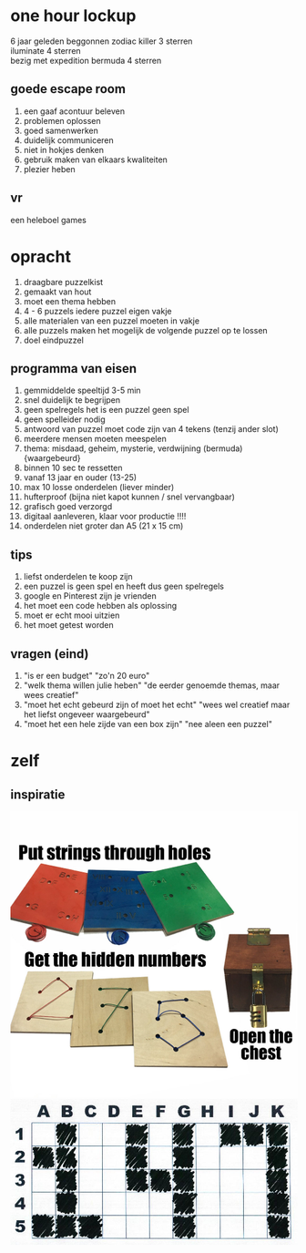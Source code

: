 # one hour lockup
6 jaar geleden beggonnen
zodiac killer 3 sterren  
iluminate 4 sterren  
bezig met expedition bermuda 4 sterren

## goede escape room
1. een gaaf acontuur beleven
2. problemen oplossen
3. goed samenwerken
4. duidelijk communiceren
5. niet in hokjes denken
6. gebruik maken van elkaars kwaliteiten
7. plezier heben

## vr
een heleboel games
# opracht
1. draagbare puzzelkist
2. gemaakt van hout
3. moet een thema hebben
4. 4 - 6 puzzels iedere puzzel eigen vakje
5. alle materialen van een puzzel moeten in vakje
6. alle puzzels maken het mogelijk de volgende puzzel op te lossen
7. doel eindpuzzel

## programma van eisen
1. gemmiddelde speeltijd 3-5 min
2. snel duidelijk te begrijpen
3. geen spelregels het is een puzzel geen spel
4. geen spelleider nodig
5. antwoord van puzzel moet code zijn van 4 tekens (tenzij ander slot)
6. meerdere mensen moeten meespelen
7. thema: misdaad, geheim, mysterie, verdwijning (bermuda) {waargebeurd}
8. binnen 10 sec te ressetten
9. vanaf 13 jaar en ouder (13-25)
10. max 10 losse onderdelen (liever minder)
11. hufterproof (bijna niet kapot kunnen / snel vervangbaar)
12. grafisch goed verzorgd
13. digitaal aanleveren, klaar voor productie !!!!
14. onderdelen niet groter dan A5 (21 x 15 cm)
## tips
1. liefst onderdelen te koop zijn
2. een puzzel is geen spel en heeft dus geen spelregels
3. google en Pinterest zijn je vrienden
4. het moet een code hebben als oplossing
5. moet er echt mooi uitzien
6. het moet getest worden
## vragen (eind)
1. "is er een budget" "zo'n 20 euro"
2. "welk thema willen julie heben" "de eerder genoemde themas, maar wees creatief"
3. "moet het echt gebeurd zijn of moet het echt" "wees wel creatief maar het liefst ongeveer waargebeurd"
4. "moet het een hele zijde van een box zijn" "nee aleen een puzzel"
# zelf
## inspiratie
![inspiratie](https://github.com/mrhappy200/notes/raw/main/sources/1.png)
![inspiratie](https://github.com/mrhappy200/notes/raw/main/sources/2.png)

